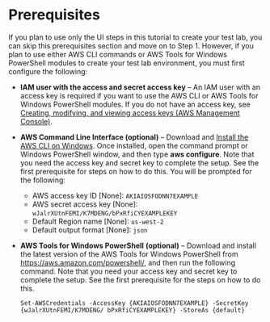 # Prerequisites<a name="microsoftadbaseprereq"></a>

If you plan to use only the UI steps in this tutorial to create your test lab, you can skip this prerequisites section and move on to Step 1\. However, if you plan to use either AWS CLI commands or AWS Tools for Windows PowerShell modules to create your test lab environment, you must first configure the following:
+ **IAM user with the access and secret access key** – An IAM user with an access key is required if you want to use the AWS CLI or AWS Tools for Windows PowerShell modules\. If you do not have an access key, see [Creating, modifying, and viewing access keys \(AWS Management Console\)](https://docs.aws.amazon.com/IAM/latest/UserGuide/id_credentials_access-keys.html#Using_CreateAccessKey)\.
+ **AWS Command Line Interface \(optional\)** – Download and [Install the AWS CLI on Windows](https://docs.aws.amazon.com/cli/latest/userguide/install-windows.html)\. Once installed, open the command prompt or Windows PowerShell window, and then type **aws configure**\. Note that you need the access key and secret key to complete the setup\. See the first prerequisite for steps on how to do this\. You will be prompted for the following:
  + AWS access key ID \[None\]: `AKIAIOSFODNN7EXAMPLE`
  + AWS secret access key \[None\]: `wJalrXUtnFEMI/K7MDENG/bPxRfiCYEXAMPLEKEY`
  + Default Region name \[None\]: `us-west-2`
  + Default output format \[None\]: `json`
+ **AWS Tools for Windows PowerShell** **\(optional\)** – Download and install the latest version of the AWS Tools for Windows PowerShell from [https://aws\.amazon\.com/powershell/](https://aws.amazon.com/powershell/), and then run the following command\. Note that you need your access key and secret key to complete the setup\. See the first prerequisite for the steps on how to do this\.

  `Set-AWSCredentials -AccessKey {AKIAIOSFODNN7EXAMPLE} -SecretKey {wJalrXUtnFEMI/K7MDENG/ bPxRfiCYEXAMPLEKEY} -StoreAs {default}`